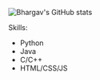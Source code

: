 ![Bhargav's GitHub stats](https://github-readme-stats.vercel.app/api?username=beranki&show_icons=true&theme=transparent)

Skills:
- Python
- Java
- C/C++
- HTML/CSS/JS
